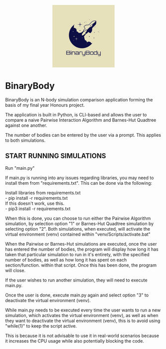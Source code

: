 <p align = "center">
  <img src="/logos/BinaryBodyLogo.png" alt="BinaryBodyLogo" title="BinaryBodyLogo" style="width: 200px; height: 200px;">
</p>

# BinaryBody

<p>
  BinaryBody is an N-body simulation comparison application forming the basis of my final year Honours project.

  The application is built in Python, is CLI-based and allows the user to compare a naive Pairwise Interaction Algorithm and Barnes-Hut Quadtree against one another.

  The number of bodies can be entered by the user via a prompt. This applies to both simulations.
</p>

## START RUNNING SIMULATIONS

<p>
  Run "main.py"

  If main.py is running into any issues regarding libraries, you may need to install them from "requirements.txt".
  This can be done via the following:

  Install libraries from requirements.txt<br>
    - pip install -r requirements.txt <br>
  If this doesn't work, use this.<br>
    - pip3 install -r requirements.txt<br>
  
  When this is done, you can choose to run either the Pairwise Algorithm simulation, by selection option "1" or Barnes-Hut Quadtree simulation by selecting option "2".
  Both simulations, when executed, will activate the virtual environment (venv) contained within "venv/Scripts/activate.bat"

  When the Pairwise or Barnes-Hut simulations are executed, once the user has entered the number of bodies, the program will display how long it has taken that particular simulation to run in it's entirety, with the specified number of bodies, as well as how long it has spent on each section/function.
  within that script. Once this has been done, the program will close.

  If the user wishes to run another simulation, they will need to execute main.py.

  Once the user is done, execute main.py again and select option "3" to deactivate the virtual environment (venv).

  While main.py needs to be executed every time the user wants to run a new simulation, which activates the virtual environment (venv), as well as when they want to deactivate the virtual environment (venv), this is to avoid using "while(1)" to keep the script active.
  
  This is because it is not advisable to use it in real-world scenarios because it increases the CPU usage while also potentially blocking the code.
</p>
